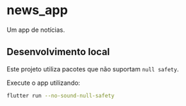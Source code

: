 # news_app

Um app de notícias.

## Desenvolvimento local

Este projeto utiliza pacotes que não suportam `null safety`.

Execute o app utilizando:

```sh
flutter run --no-sound-null-safety
```